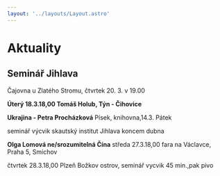 ```yaml
---
layout: '../layouts/Layout.astro'
---
```


# Aktuality

## Seminář Jihlava
Čajovna u Zlatého Stromu, čtvrtek 20. 3. v 19.00

**Úterý 18.3.18,00 Tomáš Holub, Týn - Čihovice**

**Ukrajina - Petra Procházková**
Písek, knihovna,14.3. Pátek

seminář výcvik skautský institut Jihlava koncem dubna

**Olga Lomová ne/srozumitelná Čína** středa 27.3.18,00 fara na Václavce, Praha 5, Smíchov 

čtvrtek 28.3.18,00 Plzeň Božkov ostrov, seminář vycvik 45 min.,pak pivo











